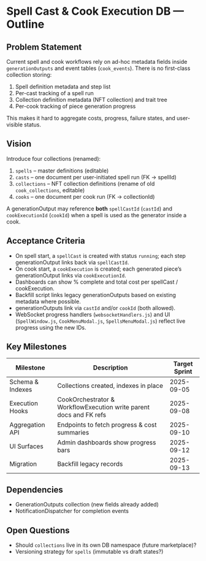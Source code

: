 # Spell Cast & Cook Execution DB — Outline

## Problem Statement
Current spell and cook workflows rely on ad-hoc metadata fields inside `generationOutputs` and event tables (`cook_events`). There is no first-class collection storing:
1. Spell definition metadata and step list
2. Per-cast tracking of a spell run
3. Collection definition metadata (NFT collection) and trait tree
4. Per-cook tracking of piece generation progress

This makes it hard to aggregate costs, progress, failure states, and user-visible status.

## Vision
Introduce four collections (renamed):
1. `spells` – master definitions (editable)
2. `casts`  – one document per user-initiated spell run (FK → spellId)
3. `collections` – NFT collection definitions (rename of old `cook_collections`, editable)
4. `cooks` – one document per cook run (FK → collectionId)

A generationOutput may reference **both** `spellCastId` (`castId`) and `cookExecutionId` (`cookId`) when a spell is used as the generator inside a cook.

## Acceptance Criteria
- On spell start, a `spellCast` is created with status `running`; each step generationOutput links back via `spellCastId`.
- On cook start, a `cookExecution` is created; each generated piece’s generationOutput links via `cookExecutionId`.
- Dashboards can show % complete and total cost per spellCast / cookExecution.
- Backfill script links legacy generationOutputs based on existing metadata where possible.
- generationOutputs link via `castId` and/or `cookId` (both allowed).
- WebSocket progress handlers (`websocketHandlers.js`) and UI (`SpellWindow.js`, `CookMenuModal.js`, `SpellsMenuModal.js`) reflect live progress using the new IDs.

## Key Milestones
| Milestone | Description | Target Sprint |
|-----------|-------------|---------------|
| Schema & Indexes | Collections created, indexes in place | 2025-09-05 |
| Execution Hooks | CookOrchestrator & WorkflowExecution write parent docs and FK refs | 2025-09-08 |
| Aggregation API | Endpoints to fetch progress & cost summaries | 2025-09-10 |
| UI Surfaces | Admin dashboards show progress bars | 2025-09-12 |
| Migration | Backfill legacy records | 2025-09-13 |

## Dependencies
- GenerationOutputs collection (new fields already added)
- NotificationDispatcher for completion events

## Open Questions
- Should `collections` live in its own DB namespace (future marketplace)?
- Versioning strategy for `spells` (immutable vs draft states?)
